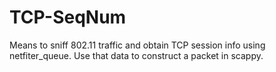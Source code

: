 # TCP-SeqNum
Means to sniff 802.11 traffic and obtain TCP session info using netfiter_queue. Use that data to construct a packet in scappy. 
